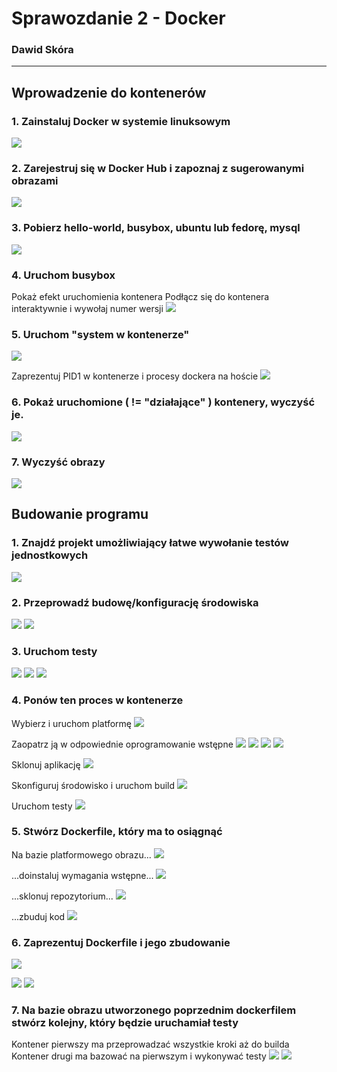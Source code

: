 # Sprawozdanie 2 - Docker
### Dawid Skóra

---

## Wprowadzenie do kontenerów

### 1. Zainstaluj Docker w systemie linuksowym
![](./screeny/docker.png)

### 2. Zarejestruj się w Docker Hub i zapoznaj z sugerowanymi obrazami
![](./screeny/dockerhub.png)

### 3. Pobierz hello-world, busybox, ubuntu lub fedorę, mysql
![](./screeny/images.png)

### 4. Uruchom busybox

Pokaż efekt uruchomienia kontenera
Podłącz się do kontenera interaktywnie i wywołaj numer wersji
![](./screeny/busybox.png)

### 5. Uruchom "system w kontenerze"

![](./screeny/fedora.png)

Zaprezentuj PID1 w kontenerze i procesy dockera na hoście
![](./screeny/ps.png)

### 6. Pokaż uruchomione ( != "działające" ) kontenery, wyczyść je.
![](./screeny/psd.png)

### 7. Wyczyść obrazy

![](./screeny/prune.png)

## Budowanie programu

### 1. Znajdź projekt umożliwiający łatwe wywołanie testów jednostkowych
![](./screeny/proj.png)

### 2. Przeprowadź budowę/konfigurację środowiska
![](./screeny/config.png)
![](./screeny/make.png)

### 3. Uruchom testy
![](./screeny/maketest.png)
![](./screeny/tests.png)
![](./screeny/tests2.png)


### 4. Ponów ten proces w kontenerze
Wybierz i uruchom platformę
![](./screeny/ubuntu.png)

Zaopatrz ją w odpowiednie oprogramowanie wstępne
![](./screeny/lib1.png)
![](./screeny/lib2.png)
![](./screeny/lib3.png)
![](./screeny/lib4.png)

Sklonuj aplikację
![](./screeny/clonein.png)

Skonfiguruj środowisko i uruchom build
![](./screeny/buildin.png)

Uruchom testy
![](./screeny/maketestin.png)

### 5. Stwórz Dockerfile, który ma to osiągnąć
Na bazie platformowego obrazu...
![](./screeny/db1.png)

...doinstaluj wymagania wstępne...
![](./screeny/db2.png)

...sklonuj repozytorium...
![](./screeny/db3.png)

...zbuduj kod
![](./screeny/db4.png)

### 6. Zaprezentuj Dockerfile i jego zbudowanie
![](./screeny/db.png)

![](./screeny/dockerbuild.png)
![](./screeny/buildsuc.png)


### 7. Na bazie obrazu utworzonego poprzednim dockerfilem stwórz kolejny, który będzie uruchamiał testy
Kontener pierwszy ma przeprowadzać wszystkie kroki aż do builda
Kontener drugi ma bazować na pierwszym i wykonywać testy
![](./screeny/testin.png)
![](./screeny/testin1.png)
